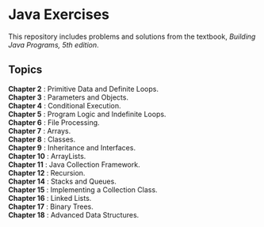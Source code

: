 # Java Exercises

This repository includes problems and solutions from the textbook, *Building Java Programs, 5th edition*.  

## Topics

**Chapter 2** : Primitive Data and Definite Loops.<br/>
**Chapter 3** : Parameters and Objects.<br/>
**Chapter 4** : Conditional Execution.<br/>
**Chapter 5** : Program Logic and Indefinite Loops.<br/>
**Chapter 6** : File Processing.<br/>
**Chapter 7** : Arrays.<br/>
**Chapter 8** : Classes.<br/>
**Chapter 9** : Inheritance and Interfaces.<br/>
**Chapter 10** : ArrayLists.<br/>
**Chapter 11** : Java Collection Framework.<br/>
**Chapter 12** : Recursion.<br/>
**Chapter 14** : Stacks and Queues.<br/>
**Chapter 15** : Implementing a Collection Class.<br/>
**Chapter 16** : Linked Lists.<br/>
**Chapter 17** : Binary Trees.<br/>
**Chapter 18** : Advanced Data Structures.<br/>
